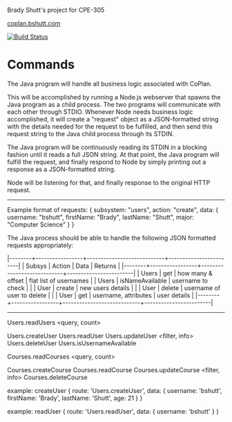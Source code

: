 Brady Shutt's project for CPE-305


[coplan.bshutt.com](http://coplan.bshutt.com/)

[![Build Status](https://travis-ci.org/cpe305/fall2016-project-bradyshutt.svg?branch=master)](https://travis-ci.org/cpe305/fall2016-project-bradyshutt)




# Commands



The Java program will handle all business logic associated with CoPlan.

This will be accomplished by running a Node.js webserver that 
spawns the Java program as a child process. The two programs 
will communicate with each other through STDIO. Whenever Node
needs business logic accomplished, it will create a "request"
object as a JSON-formatted string with the details needed for
the request to be fulfilled, and then send this request string 
to the Java child process through its STDIN.  

The Java program will be continuously reading its STDIN in a 
blocking fashion until it reads a full JSON string. At that 
point, the Java program will fulfill the request, and finally
respond to Node by simply printing out a response as a 
JSON-formatted string.

Node will be listening for that, and finally response to the 
original HTTP request. 

-------------------------------------------------------------

Example format of requests:
{ 
   subsystem: "users", 
   action: "create", 
   data: {
      username: "bshutt",
      firstName: "Brady",
      lastName: "Shutt",
      major: "Computer Science"
   }
}


The Java process should be able to handle the 
following JSON formatted requests appropriately: 


|--------+-----------------+----------------------------+------------------------|
| Subsys | Action          | Data                       | Returns                |
|--------+-----------------+----------------------------+------------------------|
| Users  | get             | how many & offset          | flat list of usernames |
| Users  | isNameAvailable | username to check          |                        |
| User   | create          | new users details          |                        |
| User   | delete          | username of user to delete |                        |
| User   | get             | username, attributes       | user details           |
|--------+-----------------+----------------------------+------------------------|

      
-------------------------------------------------------------

Users.readUsers <query, count>

Users.createUser <user-info>
Users.readUser <filter>
Users.updateUser <filter, info>
Users.deleteUser <filter>
Users.isUsernameAvailable <username>

Courses.readCourses <query, count>

Courses.createCourse <course-info>
Courses.readCourse <course-info>
Courses.updateCourse <filter, info>
Courses.deleteCourse <filter>


example: createUser
{ 
   route: 'Users.createUser',
   data: {
      username: 'bshutt',
      firstName: 'Brady',
      lastName: 'Shutt',
      age: 21
   }
}


example: readUser
{ 
   route: 'Users.readUser',
   data: {
      username: 'bshutt'
   }
}


